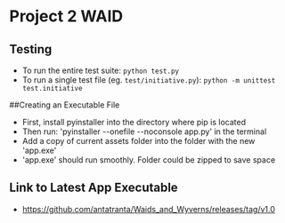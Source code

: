 # Project 2 WAID

## Testing
* To run the entire test suite: `python test.py`
* To run a single test file (eg. `test/initiative.py`): `python -m unittest test.initiative`

##Creating an Executable File
* First, install pyinstaller into the directory where pip is located
* Then run: 'pyinstaller --onefile --noconsole app.py' in the terminal
* Add a copy of current assets folder into the folder with the new 'app.exe'
* 'app.exe' should run smoothly. Folder could be zipped to save space

## Link to Latest App Executable 
* https://github.com/antatranta/Waids_and_Wyverns/releases/tag/v1.0
